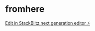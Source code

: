 # fromhere

[Edit in StackBlitz next generation editor ⚡️](https://stackblitz.com/~/github.com/engelmav/fromhere)
